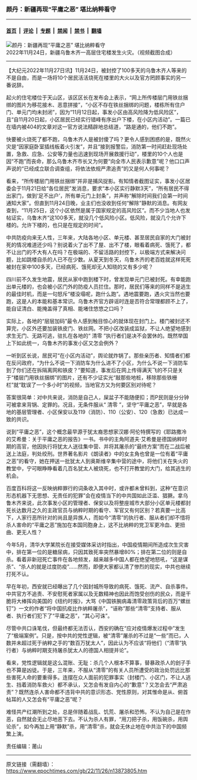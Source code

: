 ### 颜丹：新疆再现“平庸之恶” 堪比纳粹看守

---

#### [首页](../../../..?n13873805) &nbsp;|&nbsp; [评论](../../../../../epoch-comment?n13873805) &nbsp;|&nbsp; [专题](../../../../../epoch-special?n13873805) &nbsp;|&nbsp; [禁闻](../../../../../epoch-news?n13873805) &nbsp;|&nbsp; [禁书](../../../../../books?n13873805) &nbsp;|&nbsp; [翻墙](https://github.com/gfw-breaker/nogfw/blob/master/README.md?n13873805)


<div><img alt="颜丹：新疆再现“平庸之恶” 堪比纳粹看守" class="attachment-djy_600_400 size-djy_600_400 wp-post-image" src="https://i.epochtimes.com/assets/uploads/2022/11/id13872572-wulumuqi.png"/>
<div class="caption">
 2022年11月24日，新疆乌鲁木齐一高层住宅楼发生火灾。（视频截图合成）
</div></div><hr/><div class="post_content" id="artbody" itemprop="articleBody">
 <!-- article content begin -->
 <p>
  【大纪元2022年11月27日讯】11月24日，被封控了100多天的乌鲁木齐人等来的不是自由，而是一场将10个居民活活烧死在楼里的大火以及官方罔顾事实的另一番说辞。
 </p>
 <p>
  起火的住宅楼位于天山区，该区区长在发布会上表示，“网上所传楼层门用铁丝捆绑的图片为移花接木、恶意拼接”，“小区不存在铁丝捆绑的问题，楼栋所有住户门、单元门均未封闭”，因为“11月12日起，事发小区由高风险降为低风险区”，且“自11月20日起，小区居民已经实行错峰有序出户下楼，在小区内活动”。一篇已在墙内被404的文章对这一官方说法精辟地总结道，“路是通的，他们不跑”。
 </p>
 <p>
  快要被火烧死了都不跑，乌鲁木齐人是被封傻了吗？更令人感到困惑的是，既然火灾是“因家庭卧室插线板着火引发”，并且“接到报警后，消防第一时间赶赴现场处置，急救、应急、公安等力量也迅速到现场开展救援行动”，楼里的10个人也是因“不跑”而丧命，那么乌鲁木齐市长又为何要“向全市人民表示歉意”呢？他口口声声说的“已经成立联合调查组，将依法依规严肃追责”的又是何人何事呢？
 </p>
 <p>
  看来，“所传楼层门用铁丝捆绑”并非是捕风捉影。有知情者截图证实，事发小区居委会于11月21日给“各位居民”发消息，要求“本小区实行静默3天”，“所有居民不得出家门，做到‘足不出户’，所有单元门上封条”，并声称“解除时间我们会第一时间通知大家”。但直到11月24日晚，业主们也没收到任何“解除”静默的消息。有网友查到，“11月25日，这个小区依然是属于国家规定的高风险区”。而不少当地人也发帖证实，乌鲁木齐“这100多天，就没几个低风险小区。低风险，就没几个允许下楼的。允许下楼的，也只是在规定的时间”。
 </p>
 <p>
  中共防疫向来无人性，三年来，大陆各地小区、单元楼、甚至居民自家的大门被封死的情况难道还少吗？别说着火了出不了屋、出不了楼，眼看着病死、饿死了，都不让出门的不大有人在吗？在极端的、不留活路的封控下，以极端方式来解决问题，比如跳楼自杀的人已不在少数。从夏天到冬天，乌鲁木齐的老百姓就这样死死被封在家中100多天，已经病死、饿死却无人知晓的又有多少呢？
 </p>
 <p>
  四川前不久发生地震，居民从家中跑到楼下时，曾发现单元门已被封死。有幸能跑出单元楼的，也会被小区门外的防疫人员拦住。那时，居民们等来的同样不是逃生的最佳时机，而是一句怒斥“楼没塌呢，跑什么跑”。遇地震要跑，遇火灾当然也要跑，这是人的本能和基本常识。乌鲁木齐官方辟谣时连是否符合常理都顾不上了，能自证清白、能掩盖得了真相、能堵住悠悠之口吗？
 </p>
 <p>
  实际上，各地的“层层加码”最令人感到触目惊心的就体现在封门上。楼门被封还不算完，小区外还要加装铁皮门、铁丝网。不把小区改装成监狱，不让人绝望地感到求生无门、无路可逃，驻扎在各地的“
  <ok href="https://www.epochtimes.com/gb/tag/%E6%B8%85%E9%9B%B6.html">
   清零
  </ok>
  ”执行者们是决不会罢休的。既然举国上下如此统一，乌鲁木齐的事发小区又怎会例外？
 </p>
 <p>
  一听到区长说，居民可“在小区内活动”，舆论就炸锅了。那些亲历者、知情者们都在反问政府，“为什么不说一下消防车为什么进不了小区，为什么不说一下消防车到了你们还在拆隔离网和铁皮？”要知道，事发后在网上传得满天飞的不只是关于“楼层门用铁丝捆绑”的图片，还有不少证实光“敲那些地桩，移除那些铁栅栏”就“耽误了一个多小时”的视频，当地官方又为何要区别对待呢？
 </p>
 <p>
  答案很简单：对中共来说，消防是自己人，屎盆子不能随便扣；而P民则是分分钟可被拿来背锅、定罪的。况且，无条件服从“
  <ok href="https://www.epochtimes.com/gb/tag/%E6%B8%85%E9%9B%B6.html">
   清零
  </ok>
  ”，坚守“平庸之恶”，早就是各地的基层管理者、小区保安以及119（消防）、110（公安）、120（急救）已达成一致的共识。
 </p>
 <p>
  说到“平庸之恶”，这个概念最早源于犹太裔思想家汉娜·阿伦特撰写的《耶路撒冷的艾希曼：关于平庸之恶的报告》一书。书中的主角阿道夫·艾希曼是德国纳粹时期的高官，他因执行将犹太人送往集中营、并将其屠杀的“最终方案”而在二战后被送上法庭，判处绞刑。世界著名影片《朗读者》中的女主角也曾是一位有着“平庸之恶”的看守，她在押送一批犹太人到奥斯维辛集中营的途中，将他们关在失火的教堂中，宁可眼睁睁看着几百名犹太人被烧死，也不打开教堂的大门，给其逃生的机会。
 </p>
 <p>
  百度百科将这一反映纳粹罪行的词条收入其中时，或许都未曾料到，这种“在意识形态机器下无思想、无责任的犯罪”会在疫情当下的中共国如此泛滥、猖獗。拿乌鲁木齐来说，此次事发小区的管理者、保安以及将整座城市大部分小区单元楼都封死长达数月之久的主政官员与纳粹时期的看守、军官又有何区别？若真要一比高下，人家行恶所针对的尚且是异族人，而如今“清零”的执行者、服从者们却不惜将杀人害命的“平庸之恶”施加在本国同胞身上，这不比纳粹的党卫军更冷血、更扭曲、更无人性？
 </p>
 <p>
  今年5月，清华大学某院长在接受媒体采访时指出，中国疫情期间所造成次生灾害中，排在第一位的是糖尿病，只因其致死率突然暴增80%；排在第二位的则是自杀。看着非新冠死亡事件在各地频发，越来越多中国人都在绝望地怒吼，“这是谋杀”、“杀人的就是过度防疫”……然而，即便大家都认清了惨烈的现实，中共也继续打死不认。
 </p>
 <p>
  早在年初，西安就已经曝出了几个因封城所导致的病死、饿死、流产、自杀事件。中共官方不追责、不安慰死者家属以及无数精神也因此而饱受创伤的民众，而是干脆将大棒挥向美国的《纽约时报》，大骂《中国铁腕病毒清零政策背后的百万“螺丝钉”》一文的作者“将中国抗疫比作纳粹屠杀”，“诬称”那些“清零”支持者、服从者、执行者们犯下了“平庸之恶”，“其心可诛”。
 </p>
 <p>
  尽管中共口诛笔伐，但最终都无法否认，西安的确在“应对疫情爆发过程中”发生了“极端案例”。只是，按中共的党性逻辑，被“清零”屠杀的不过是“一些”而已，人数并未超过死于纳粹之手的“数百万犹太人”，因此认为不应该“将他们（“清零”执行者）与纳粹时期支持屠杀犹太人的德国人相提并论”。
 </p>
 <p>
  看来，党性逻辑就是这么混账、无耻：杀几个人根本不算事，替暴政杀人的刽子手也不算是凶徒。于是，三年来，不服从“清零”的有关人员所遭受的政治处罚远比那些害死人命的要重得多。连摆在众人面前的犯罪事实（封楼门、小区门，不让人逃生、挡着消防车救火）都不承认，又怎会有发自内心的“歉意”？又怎会去“严肃追责”？既然连杀人害命都不违背中共的意识形态、党性原则，对其惟命是从、俯首帖耳的人又怎会有“平庸之恶”呢？
 </p>
 <p>
  难怪共产红潮所到之处，总是伴随着战乱、饥荒、屠杀和恐怖。不认为自己是在作恶，自然就会无止尽地恶下去。不认为杀人有罪，“用刀把子杀，用饭碗杀，用舆论杀”，如今再加上用“静默”杀，用“清零”杀，就会无休止地在中共治下的中国频繁上演。
 </p>
 <p>
  责任编辑：莆山
 </p>
 <!-- article content end -->
 <div id="below_article_ad">
 </div>
</div>


---

原文链接（需翻墙）：https://www.epochtimes.com/gb/22/11/26/n13873805.htm